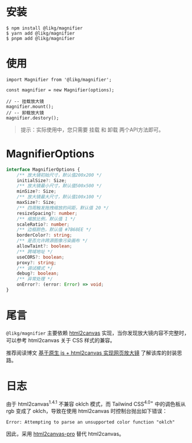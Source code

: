 # 安装

```shell
$ npm install @likg/magnifier
$ yarn add @likg/magnifier
$ pnpm add @likg/magnifier
```

# 使用

```tsx
import Magnifier from '@likg/magnifier';

const magnifier = new Magnifier(options);

// -- 挂载放大镜
magnifier.mount();
// -- 卸载放大镜
magnifier.destory();
```

> 提示：实际使用中，您只需要 挂载 和 卸载 两个API方法即可。

# MagnifierOptions

```ts
interface MagnifierOptions {
	/** 放大镜初始尺寸，默认值200x200 */
	initialSize?: Size;
	/** 放大镜最小尺寸，默认值500x500 */
	minSize?: Size;
	/** 放大镜最大尺寸，默认值100x100 */
	maxSize?: Size;
	/** 四周触发拖拽缩放的间距，默认值 20 */
	resizeSpacing?: number;
	/** 缩放比例，默认值 1 */
	scaleRatio?: number;
	/** 边框颜色，默认值 #7B68EE */
	borderColor?: string;
	/** 是否允许跨源图像污染画布 */
	allowTaint?: boolean;
	/** 跨域地址 */
	useCORS?: boolean;
	proxy?: string;
	/** 调试模式 */
	debug?: boolean;
	/** 异常处理 */
	onError?: (error: Error) => void;
}
```

# 尾言

`@likg/magnifier` 主要依赖 [html2canvas](https://html2canvas.hertzen.com/) 实现，当你发现放大镜内容不完整时，可以参考 html2canvas 关于 CSS 样式的兼容。

推荐阅读博文 [基于原生 js + html2canvas 实现网页放大镜](https://juejin.cn/spost/7313242064196141065) 了解该库的封装思路。

# 日志

由于 html2canvas<sup>1.4.1</sup> 不兼容 oklch 模式，而 Tailwind CSS<sup>4.0+</sup> 中的调色板从 rgb 变成了 oklch，导致在使用 html2canvas 时控制台抛出如下错误：

```
Error: Attempting to parse an unsupported color function "oklch"
```

因此，采用 [html2canvas-pro](https://www.npmjs.com/package/html2canvas-pro) 替代 html2canvas。
